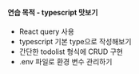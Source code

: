 #### 연습 목적 - typescript 맛보기 

* React query 사용
* typescript 기본 type으로 작성해보기
* 간단한 todolist 형식에 CRUD 구현 
* .env 파일로 환경 변수 관리하기

